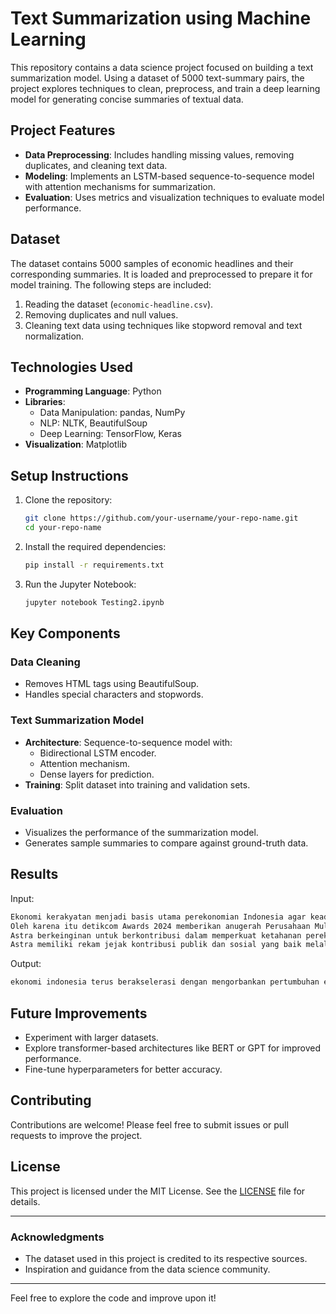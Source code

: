 # Text Summarization using Machine Learning

This repository contains a data science project focused on building a text summarization model. Using a dataset of 5000 text-summary pairs, the project explores techniques to clean, preprocess, and train a deep learning model for generating concise summaries of textual data.

## Project Features

- **Data Preprocessing**: Includes handling missing values, removing duplicates, and cleaning text data.
- **Modeling**: Implements an LSTM-based sequence-to-sequence model with attention mechanisms for summarization.
- **Evaluation**: Uses metrics and visualization techniques to evaluate model performance.

## Dataset

The dataset contains 5000 samples of economic headlines and their corresponding summaries. It is loaded and preprocessed to prepare it for model training. The following steps are included:

1. Reading the dataset (`economic-headline.csv`).
2. Removing duplicates and null values.
3. Cleaning text data using techniques like stopword removal and text normalization.

## Technologies Used

- **Programming Language**: Python
- **Libraries**:
  - Data Manipulation: pandas, NumPy
  - NLP: NLTK, BeautifulSoup
  - Deep Learning: TensorFlow, Keras
- **Visualization**: Matplotlib

## Setup Instructions

1. Clone the repository:
   ```bash
   git clone https://github.com/your-username/your-repo-name.git
   cd your-repo-name
   ```
2. Install the required dependencies:
   ```bash
   pip install -r requirements.txt
   ```
3. Run the Jupyter Notebook:
   ```bash
   jupyter notebook Testing2.ipynb
   ```

## Key Components

### Data Cleaning
- Removes HTML tags using BeautifulSoup.
- Handles special characters and stopwords.

### Text Summarization Model
- **Architecture**: Sequence-to-sequence model with:
  - Bidirectional LSTM encoder.
  - Attention mechanism.
  - Dense layers for prediction.
- **Training**: Split dataset into training and validation sets.

### Evaluation
- Visualizes the performance of the summarization model.
- Generates sample summaries to compare against ground-truth data.

## Results

Input:
```bash
Ekonomi kerakyatan menjadi basis utama perekonomian Indonesia agar keadilan sosial bagi seluruh rakyat Indonesia dapat terwujud. Atas dasar itu, negara juga mewajibkan setiap perusahaan di Indonesia untuk mendukung ekonomi kerakyatan. Hal tersebut juga menjadi komitmen PT Astra International Tbk, yang secara serius membangun ekosistem ekonomi kerakyatan, dan secara nyata terbukti memberi dampak terhadap peningkatan kesejahteraan masyarakat. 
Oleh karena itu detikcom Awards 2024 memberikan anugerah Perusahaan Multi Sektoral Terkemuka Penggerak Ekonomi Rakyat untuk Astra International.  
Astra berkeinginan untuk berkontribusi dalam memperkuat ketahanan perekonomian Indonesia yang mendukung masyarakat yang inklusif dan sejahtera. 
Astra memiliki rekam jejak kontribusi publik dan sosial yang baik melalui empat pilar, yang terdiri dari kesehatan, pendidikan, lingkungan, dan kewirausahaan. Serta sembilan yayasan yang turut berkontribusi untuk pertumbuhan ekonomi Indonesia sekaligus mendukung masyarakat yang inklusif dan sejahtera. Dilaksanakan pertama kali pada tahun 2010, program Astra Semangat Astra Terpadu Untuk (SATU) Indonesia Awards, telah mengapresiasi 657 pemuda Indonesia dari masing-masing bidang, terdiri dari 92 penerima tingkat nasional dan 565 penerima tingkat provinsi. Program SATU Indonesia Awards dikolaborasikan dengan berbagai kegiatan komunitas Astra melalui 200 Kampung Berseri Astra dan 1.196 Desa Sejahtera Astra di 35 provinsi di seluruh Indonesia. Astra adalah salah satu perusahaan publik terbesar di Indonesia, yang terdiri dari 291 anak perusahaan, ventura bersama serta entitas asosiasi, didukung lebih dari 200.000 karyawan. Model bisnis perusahaan yang terdiversifikasi menciptakan sinergi dan peluang di seluruh sektor industri termasuk Otomotif, Jasa Keuangan, Alat Berat, Pertambangan, Konstruksi & Energi, Agribisnis, Infrastruktur dan Logistik, Teknologi Informasi, dan Properti. Astra mempunyai kerangka sustainability baru yang di dalamnya terdapat Astra 2030 Sustainability Aspirations untuk memandu perjalanan transisi Grup Astra dalam menjadi perusahaan yang lebih sustainable pada tahun 2030 dan seterusnya.
```

Output:
```bash
ekonomi indonesia terus berakselerasi dengan mengorbankan pertumbuhan ekonomi indonesia dan diikuti dengan mengorbankan kepentingan
```

## Future Improvements

- Experiment with larger datasets.
- Explore transformer-based architectures like BERT or GPT for improved performance.
- Fine-tune hyperparameters for better accuracy.

## Contributing

Contributions are welcome! Please feel free to submit issues or pull requests to improve the project.

## License

This project is licensed under the MIT License. See the [LICENSE](https://github.com/SNRxCode/MR-Data-Science-Projects/blob/main/LICENSE) file for details.

---

### Acknowledgments

- The dataset used in this project is credited to its respective sources.
- Inspiration and guidance from the data science community.

---

Feel free to explore the code and improve upon it!
